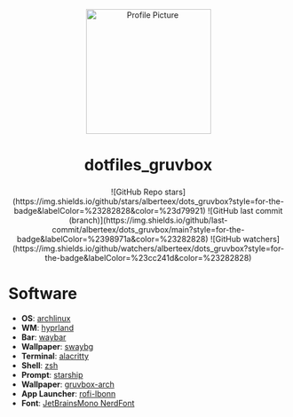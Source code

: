 <div align="center">
<img alt="Profile Picture" src="https://github.com/alberteex/dots/blob/1881ef387c1916481e6c9c3ccb53709c70ce075a/assets/pfp_rounded.png" width="225" height="225"/>
</div>

<div align="center">
    <h1>dotfiles_gruvbox</h1>
    <h3></h3>
</div>

<div align="center">
![GitHub Repo stars](https://img.shields.io/github/stars/alberteex/dots_gruvbox?style=for-the-badge&labelColor=%23282828&color=%23d79921)
![GitHub last commit (branch)](https://img.shields.io/github/last-commit/alberteex/dots_gruvbox/main?style=for-the-badge&labelColor=%2398971a&color=%23282828)
![GitHub watchers](https://img.shields.io/github/watchers/alberteex/dots_gruvbox?style=for-the-badge&labelColor=%23cc241d&color=%23282828)
</div>

# Software

- **OS**: [archlinux](https://archlinux.org/)
- **WM**: [hyprland](https://hyprland.org/)
- **Bar**: [waybar](https://github.com/Alexays/Waybar)
- **Wallpaper**: [swaybg](https://github.com/swaywm/swaybg)
- **Terminal**: [alacritty](https://github.com/alacritty/alacritty)
- **Shell**: [zsh](https://www.zsh.org/)
- **Prompt**: [starship](https://starship.rs/)
- **Wallpaper**: [gruvbox-arch](https://wallpapercave.com/w/wp11058332)
- **App Launcher**: [rofi-lbonn](https://github.com/lbonn/rofi)
- **Font**: [JetBrainsMono NerdFont](https://www.nerdfonts.com/)
